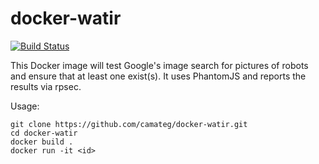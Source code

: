 # docker-watir

[![Build Status](https://travis-ci.org/camateg/docker-watir.svg?branch=master)](https://travis-ci.org/camateg/docker-watir)

This Docker image will test Google's image search for pictures of robots and ensure that at least one exist(s).  It uses PhantomJS and reports the results via rpsec.

Usage:

    git clone https://github.com/camateg/docker-watir.git
    cd docker-watir
    docker build .
    docker run -it <id>
